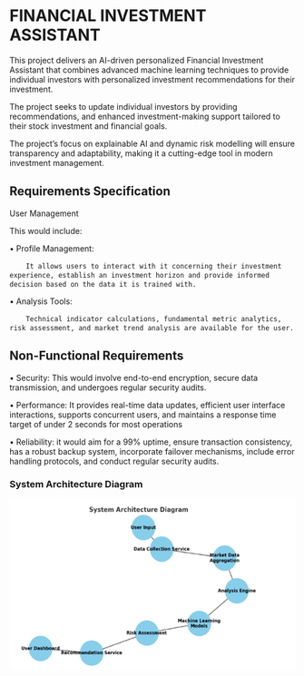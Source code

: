 # FINANCIAL INVESTMENT ASSISTANT

This project delivers an AI-driven personalized Financial Investment Assistant that combines  advanced machine learning techniques to provide individual investors with personalized investment recommendations for their investment.

The project seeks to update individual investors by providing recommendations, and enhanced investment-making support tailored to their stock investment and financial goals.

The project’s focus on explainable AI and dynamic risk modelling will ensure transparency and adaptability, making it a cutting-edge tool in modern investment management.

## Requirements Specification
 
User Management

This would include:

•	Profile Management: 

        It allows users to interact with it concerning their investment experience, establish an investment horizon and provide informed decision based on the data it is trained with.

•	Analysis Tools: 

        Technical indicator calculations, fundamental metric analytics, risk assessment, and market trend analysis are available for the user.

## Non-Functional Requirements

•	Security: This would involve end-to-end encryption, secure data transmission, and undergoes regular security audits.

•	Performance: It provides real-time data updates, efficient user interface interactions, supports concurrent users, and maintains a response time target of under 2 seconds for most operations

•	Reliability: it would aim for a 99% uptime, ensure transaction consistency, has a robust backup system, incorporate failover mechanisms, include error handling protocols, and conduct regular security audits.

### System Architecture Diagram

![System Architecture](Picture1.png "System Architecture")












